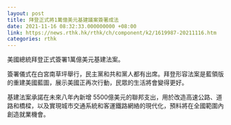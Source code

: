 ```yaml
---
layout: post
title: 拜登正式將1萬億美元基建議案簽署成法
date: 2021-11-16 08:32:33.000000000 +08:00
link: https://news.rthk.hk/rthk/ch/component/k2/1619987-20211116.htm
categories: rthk
---
```


美國總統拜登正式簽署1萬億美元基建法案。

簽署儀式在白宮南草坪舉行，民主黨和共和黨人都有出席。拜登形容法案是藍領版的重建美國藍圖，展示美國正再次行動，民眾的生活將會變得更好。

基建法案承諾在未來八年內新增 5500億美元的聯邦支出，用於改造高速公路、道路和橋樑，以及實現城市交通系統和客運鐵路網絡的現代化，預料將在全國範圍內創造就業機會。
